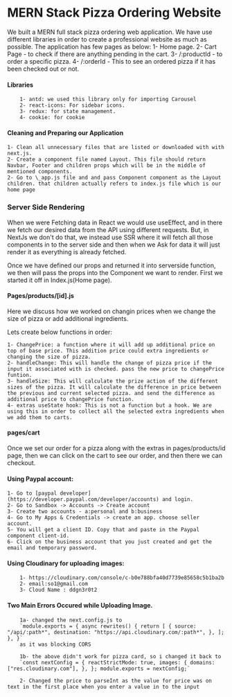 # MERN Stack Pizza Ordering Website

We built a MERN full stack pizza ordering web application. We have use different libraries in order to create a professional website as much as possible.
The application has few pages as below:
1- Home page.
2- Cart Page - to check if there are anything pending in the cart.
3- /:productId - to order a specific pizza.
4- /:orderId - This to see an ordered pizza if it has been checked out or not.

#### Libraries

        1- antd: we used this library only for importing Carousel
        2- react-icons: For sidebar icons.
        3- redux: for state management.
        4- cookie: for cookie

#### Cleaning and Preparing our Application

    1- Clean all unnecessary files that are listed or downloaded with with next.js.
    2- Create a component file named Layout. This file should return Navbar, Footer and children props which will be in the middle of mentioned components.
    2- Go to \_app.js file and and pass Component component as the Layout children. that children actually refers to index.js file which is our home page

### Server Side Rendering

When we were Fetching data in React we would use useEffect, and in there we fetch our desired data from the API using different requests. But, in NextJs we don't do that, we instead use SSR where it will fetch all those components in to the server side and then when we Ask for data it will just render it as everything is already fetched.

Once we have defined our props and returned it into serverside function, we then will pass the props into the Component we want to render. First we started it off in Index.js(Home page).

#### Pages/products/[id].js

Here we discuss how we worked on changin prices when we change the size of pizza or add additional ingredients.

Lets create below functions in order:

    1- ChangePrice: a function where it will add up additional price on top of base price. This addition price could extra ingredients or changing the size of pizza.
    2- handleChange: This will handle the change of pizza price if the input it associated with is checked. pass the new price to changePrice funtion.
    3- handleSize: This will calculate the prize action of the different sizes of the pizza. It will calculate the difference in price between the previous and current selected pizza. and send the difference as additional price to changePrice function.
    4- extras useState hook: This is not a function but a hook. We are using this in order to collect all the selected extra ingredients when we add them to carts.

#### pages/cart

Once we set our order for a pizza along with the extras in pages/products/id page, then we can click on the cart to see our order, and then there we can checkout.

#### Using Paypal account:

    1- Go to [paypal developer](https://developer.paypal.com/developer/accounts) and login.
    2- Go to Sandbox -> Accounts -> Create account
    3- Create two accounts - a:personal and b:business
    4- Go to My Apps & Credentials -> create an app. choose seller account.
    5- You will get a client ID. Copy that and paste in the Paypal component client-id.
    6- Click on the business account that you just created and get the email and temporary password.

#### Using Cloudinary for uploading images:

        1- https://cloudinary.com/console/c-b0e788bfa40d7739e85658c5b1ba2b
        2- email:so1@gmail.com
        3- Cloud Name : ddgn3r0t2

#### Two Main Errors Occured while Uploading Image.

        1a- changed the next.config.js to
        `module.exports = { async rewrites() { return [ { source: "/api/:path*", destination: "https://api.cloudinary.com/:path*", }, ]; }, }`
        as it was blocking CORS

        1b- the above didn't work for pizza card, so i changed it back to
        `const nextConfig = { reactStrictMode: true, images: { domains: ["res.cloudinary.com"], }, }; module.exports = nextConfig;`

        2- Changed the price to parseInt as the value for price was on text in the first place when you enter a value in to the input
